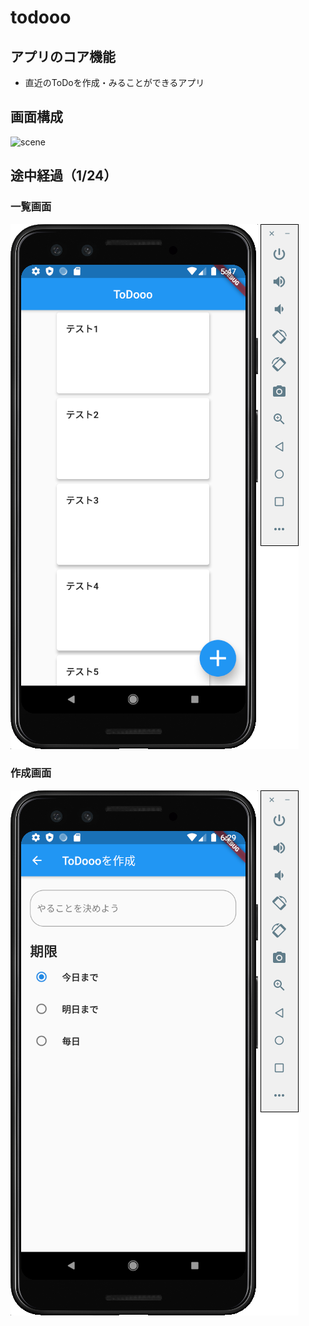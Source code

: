 # todooo

## アプリのコア機能
- 直近のToDoを作成・みることができるアプリ

## 画面構成
![scene](images/scene.png)

## 途中経過（1/24）

### 一覧画面

![list_scene](images/list_scene.png)

### 作成画面
![create_scene](images/create_scene.png)
